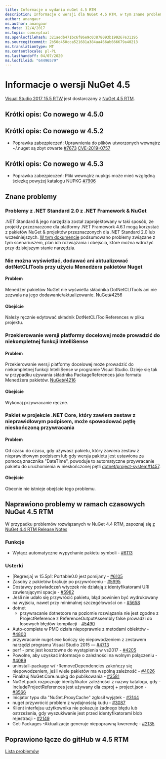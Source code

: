 ```yaml
---
title: Informacje o wydaniu nuGet 4.5 RTM
description: Informacje o wersji dla NuGet 4.5 RTM, w tym znane problemy, poprawki błędów, dodane funkcje i dcrs.
author: anangaur
ms.author: anangaur
ms.date: 12/4/2017
ms.topic: conceptual
ms.openlocfilehash: 321aedb471bc6f86e9c03878093b199267e31195
ms.sourcegitcommit: 2b50c450cca521681a384aa466ab666679a40213
ms.translationtype: MT
ms.contentlocale: pl-PL
ms.lasthandoff: 04/07/2020
ms.locfileid: "64496579"
---
```

# <a name="nuget-45-release-notes"></a>Informacje o wersji NuGet 4.5

[Visual Studio 2017 15.5 RTW](https://www.visualstudio.com/news/releasenotes/vs2017-relnotes) jest dostarczany z [NuGet 4.5 RTM](https://dist.nuget.org/win-x86-commandline/v4.5.0/nuget.exe).

## <a name="summary-whats-new-in-450"></a>Krótki opis: Co nowego w 4.5.0

## <a name="summary-whats-new-in-452"></a>Krótki opis: Co nowego w 4.5.2

* Poprawka zabezpieczeń: Uprawnienia do plików utworzonych wewnątrz ~/.nuget są zbyt otwarte [#7673](https://github.com/NuGet/Home/issues/7673) [CVE-2019-0757](https://portal.msrc.microsoft.com/en-us/security-guidance/advisory/CVE-2019-0757)

## <a name="summary-whats-new-in-453"></a>Krótki opis: Co nowego w 4.5.3

* Poprawka zabezpieczeń: Pliki wewnątrz nupkgs może mieć względną ścieżkę powyżej katalogu NUPKG [#7906](https://github.com/NuGet/Home/issues/7906)

## <a name="known-issues"></a>Znane problemy

### <a name="issues-with-net-standard-20-with-net-framework--nuget"></a>Problemy z .NET Standard 2.0 z .NET Framework & NuGet 

.NET Standard & jego narzędzia został zaprojektowany w taki sposób, że projekty przeznaczone dla platformy .NET Framework 4.6.1 mogą korzystać z pakietów NuGet & projektów przeznaczonych dla .NET Standard 2.0 lub wcześniejszych. [W tym dokumencie](https://github.com/dotnet/standard/issues/481) podsumowano problemy związane z tym scenariuszem, plan ich rozwiązania i obejścia, które można wdrożyć przy dzisiejszym stanie narzędzia.

### <a name="you-are-unable-to-view-add-or-update-dotnetclitools-using-nuget-package-manager"></a>Nie można wyświetlać, dodawać ani aktualizować dotNetCLITools przy użyciu Menedżera pakietów Nuget

#### <a name="issue"></a>Problem

Menedżer pakietów NuGet nie wyświetla składnika DotNetCLITools ani nie zezwala na jego dodawanie/aktualizowanie. [NuGet#4256](https://github.com/NuGet/Home/issues/4256)

#### <a name="workaround"></a>Obejście

Należy ręcznie edytować składnik DotNetCLIToolReferences w pliku projektu.

### <a name="retargeting-target-framework-version-may-lead-to-incomplete-intellisense"></a>Przekierowanie wersji platformy docelowej może prowadzić do niekompletnej funkcji IntelliSense

#### <a name="issue"></a>Problem

Przekierowanie wersji platformy docelowej może prowadzić do niekompletnej funkcji IntelliSense w programie Visual Studio. Dzieje się tak w przypadku używania składnika PackageReferences jako formatu Menedżera pakietów. [NuGet#4216](https://github.com/NuGet/Home/issues/4216)

#### <a name="workaround"></a>Obejście

Wykonaj przywracanie ręczne.

### <a name="a-package-in-a-net-core-project-that-contains-an-assembly-with-an-invalid-signature-can-trigger-an-infinite-restore-loop"></a>Pakiet w projekcie .NET Core, który zawiera zestaw z nieprawidłowym podpisem, może spowodować pętlę nieskończoną przywracania

#### <a name="issue"></a>Problem

Od czasu do czasu, gdy używasz pakietu, który zawiera zestaw z nieprawidłowym podpisem lub gdy wersja pakietu jest ustawiona za pomocą znacznika "DateTime", powoduje to automatyczne przywracanie pakietu do uruchomienia w nieskończonej pętli [dotnet/project-system#1457](https://github.com/dotnet/project-system/issues/1457).

#### <a name="workaround"></a>Obejście

Obecnie nie istnieje obejście tego problemu.

## <a name="issues-fixed-in-nuget-45-rtm-timeframe"></a>Naprawiono problemy w ramach czasowych NuGet 4.5 RTM

W przypadku problemów rozwiązanych w NuGet 4.4 RTM, zapoznaj się [z NuGet 4.4 RTM Release Notes](../release-notes/nuget-4.4-RTM.md) 

### <a name="features"></a>Funkcje

- Wyłącz automatyczne wypychanie pakietu symboli - [#6113](https://github.com/NuGet/Home/issues/6113)

### <a name="bugs"></a>Usterki

- [Regresja] w 15.5p1: Portable0.0 jest pomijany - [#6105](https://github.com/NuGet/Home/issues/6105)
- Zasoby z pakietów brakuje po przywróceniu - [#5995](https://github.com/NuGet/Home/issues/5995)
- Dostawcy poświadczeń wtyczek nie działają z identyfikatorami URI zawierającymi spacje - [#5982](https://github.com/NuGet/Home/issues/5982)
- Jeśli nie udało się przywrócić pakietu, błąd powinien być wydrukowany na wyjściu, nawet przy minimalnej szczegółowości on - [#5658](https://github.com/NuGet/Home/issues/5658)
- dotnet
  - przywracanie dotnetcore na poziomie rozwiązania nie jest zgodne z ProjectReference z ReferenceOutputAssembly false prowadzi do losowych błędów kompilacji - [#5490](https://github.com/NuGet/Home/issues/5490)
- Auto-complete w PMC działa niepoprawnie z metodami obiektów - [#4800](https://github.com/NuGet/Home/issues/4800)
- przywracanie nuget.exe kończy się niepowodzeniem z zestawem narzędzi programu Visual Studio 2015 — [#4713](https://github.com/NuGet/Home/issues/4713)
- perf - pmc jest kosztowne do wystąpienia w vs2017 - [#4205](https://github.com/NuGet/Home/issues/4205)
- Powolne, aby uzyskać informacje o zależności na wolnym połączeniu - [#4089](https://github.com/NuGet/Home/issues/4089)
- uninstall-package w/ -RemoveDependencies zakończy się niepowodzeniem, jeśli wiele pakietów ma wspólną zależność - [#4026](https://github.com/NuGet/Home/issues/4026)
- Finalizuj NuGet.Core.nupkg do publikowania - [#3581](https://github.com/NuGet/Home/issues/3581)
- NuGet pack rozpoznaje identyfikator zależności z nazwy katalogu, gdy -IncludeProjectReferences jest używany dla csproj + project.json - [#3566](https://github.com/NuGet/Home/issues/3566)
- Inicjator typu dla "NuGet.ProxyCache" zgłosił wyjątek - [#3144](https://github.com/NuGet/Home/issues/3144)
- nuget przywrócić problem z wydajnością kudu - [#3087](https://github.com/NuGet/Home/issues/3087)
- Klient interfejsu użytkownika nie pokazuje żadnego błędu lub ostrzeżenia, gdy wyszukiwanie jest przed identyfikatorami blob rejestracji - [#2149](https://github.com/NuGet/Home/issues/2149)
- Get-Packages -Aktualizacje generuje niepoprawną kwerendę - [#2135](https://github.com/NuGet/Home/issues/2135)

## <a name="links-to-github-issues-fixed-in-45-rtm"></a>Poprawiono łącze do gitHub w 4.5 RTM

[Lista problemów](https://github.com/NuGet/Home/issues?q=is%3Aissue+milestone%3A4.5+is%3Aclosed)
